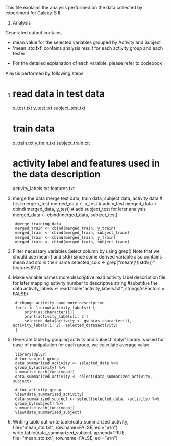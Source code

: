 This file explains the analysis performed on the data collected by experiment for Galaxy-S II.

1. Analysis 

Generated output contains

- mean value for the selected variables grouped by Activity and Subject
- 'mean_std.txt' contains analysis result for each activity group and each tester

* For the detailed explanation of each varaible, please refer to codebook

Alaysis performed by following steps

1) read data in
   test data
   =========
   x_test.txt
   y_test.txt
   subject_test.txt

   train data
   ==========
   x_train.txt
   y_train.txt
   subject_train.txt

   activity label and features used in the data description
   ========================================================
   activity_labels.txt
   features.txt

2) merge the data
	merge test data, train data, subject data, activity data
		# first merge x_test
		merged_data <- x_test
		# add y_test
		merged_data <- cbind(merged_data, y_test)
		# add subject_test for later analysis
		merged_data <- cbind(merged_data, subject_test)
		
		#merge training data
		merged_train <- cbind(merged_train, y_train)
		merged_train <- cbind(merged_train, subject_train)
		merged_train <- cbind(merged_train, y_train)
		merged_train <- cbind(merged_train, subject_train)

3) Filter necessary variables
		Select column by using grep()
		Note that we should use mean() and std() since some derived variable also contains mean and std in their name
		selected_cols <- grep("mean\\(\\)|std\\(\\)", features$V2)

		
4) Make variable names more descriptive
		read activity label description file for later mapping activity number to descriptive string
		#substitue the data
		activity_labels <- read.table("activity_labels.txt", stringsAsFactors = FALSE)

		# change activity name more descriptive
		for(i in 1:nrow(activity_labels)) {
   			print(as.character(i))
   			print(activity_labels[i, 2])
   			selected_data$activity <- gsub(as.character(i), activity_labels[i, 2], selected_data$activity)
		}		

5) Generate table by gouping activity and subject
		'dplyr' library is used for ease of manipulation
		for each group, we calculate average value

		library(dplyr)
		# for subject group
		data_summarized_activity <- selected_data %>%
  		group_by(activity) %>%
  		summarise_each(funs(mean))
		data_summarized_activity <- select(data_summarized_activity, - subject)

		# for activity group
		View(data_summarized_activity)
		data_summarized_subject <- select(selected_data, -activity) %>%
  		group_by(subject) %>% 
  		summarise_each(funs(mean))
		View(data_summarized_subject)

6) Writing table out
		write.table(data_summarized_activity, file="mean_std.txt", row.name=FALSE, eol="\r\n")
		write.table(data_summarized_subject, append=TRUE, file="mean_std.txt", row.name=FALSE, eol="\r\n")

